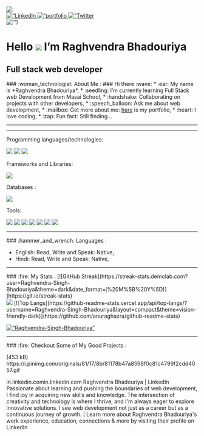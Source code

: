 <div id=“header” align=“center”>
  <img src=“https://i.pinimg.com/originals/81/17/8b/81178b47a8598f0c81c4799f2cdd4057.gif” borderRadius=“50%” width=“250”/>
</div>
<div id=“badges” align=“center”>
  <a href=“https://www.linkedin.com/in/raghvendra-bhadouriya-709795291”>
    <img src=“https://img.shields.io/badge/LinkedIn-blue?style=for-the-badge&logo=linkedin&logoColor=white” alt=“LinkedIn Badge”/>
  </a>
  <a href=“#”>
    <img src=“https://img.shields.io/badge/Portfolio-563D7C?style=for-the-badge&logo=website&logoColor=white” alt=“portfolio Badge”/>
  </a>
  <a href=“#”>
    <img src=“https://img.shields.io/badge/Resume-blue?style=for-the-badge&logo=resume&logoColor=white” alt=“Twitter Badge”/>
  </a>
</div>
<div align=“center”><img src=“”color=blue” alt=“”/></div>
<h1 align=“center”>
  Hello
  <img src=“https://media.giphy.com/media/hvRJCLFzcasrR4ia7z/giphy.gif” width=“30px”/>
  I’m Raghvendra Bhadouriya
</h1><h2 align=“center”>Full stack web developer
</h2>
### :woman_technologist: About Me :
### Hi there :wave:
* :ear: My name is *Raghvendra Bhadouriya*,
* :seedling: I’m currently learning Full Stack web Development from Masai School,
* :handshake: Collaborating on projects with other developers,
* :speech_balloon: Ask me about web development,
* :mailbox: Get more about me:  <a href=“#” target=“_blank”> here</a> is my portfolio,
* :heart: I love coding,
* :zap: Fun fact: Still finding...
<hr />
<hr />
Programming languages/technologies:
<p>
    <img src=“https://img.shields.io/badge/JavaScript-323330?style=for-the-badge&logo=javascript&logoColor=F7DF1E” />
  <img src=“https://img.shields.io/badge/HTML5-E34F26?style=for-the-badge&logo=html5&logoColor=white” />
  <img src=“https://img.shields.io/badge/CSS3-1572B6?style=for-the-badge&logo=css3&logoColor=white” />
</p>
Frameworks and Libraries:
<p>
    <img src=“https://img.shields.io/badge/Bootstrap-563D7C?style=for-the-badge&logo=bootstrap&logoColor=white” />
</p>
Databases :
 <p>
  <img src=“https://img.shields.io/badge/Node.js-339933?style=for-the-badge&logo=nodedotjs&logoColor=white” />
</p>
Tools:
<p>
  <img src=“https://img.shields.io/badge/Visual_Studio_Code-0078D4?style=for-the-badge&logo=visual%20studio%20code&logoColor=white” />
   <img src=“https://img.shields.io/badge/node-5C2D91?style=for-the-badge&logo=node&logoColor=white” />
  <img src=“https://img.shields.io/badge/git-66595C?style=for-the-badge&logo=git&logoColor=white” />
  <img src=“https://img.shields.io/badge/npm-5C2D91?style=for-the-badge&logo=npm&logoColor=white” />
   <img src=“https://img.shields.io/badge/Codepen-0078D4?style=for-the-badge&logo=codepen&logoColor=white” />
      <img src=“https://img.shields.io/badge/netlify-2C2255?style=for-the-badge&logo=netlify&logoColor=white” />
  <img src=“https://img.shields.io/badge/vercel-%23575757.svg?&style=for-the-badge&logo=vercel&logoColor=important” />
</p>
<hr />
### :hammer_and_wrench: Languages :
<div>
 <ul>
 <li>English: Read, Write and Speak: Native,</li>
 <li>Hindi: Read, Write and Speak: Native,</li>
 </ul>
</div>
<hr />
### :fire: My Stats :
[![GitHub Streak](https://streak-stats.demolab.com?user=Raghvendra-Singh-Bhadouriya&theme=dark&date_format=j%20M%5B%20Y%5D)](https://git.io/streak-stats)
                                                                                                                   <br />
<img src=“https://github-readme-stats.vercel.app/api?username=Raghvendra-Singh-Bhadouriya&show_icons=true&theme=ADD_THEME_HERE” width=“400”>
[![Top Langs](https://github-readme-stats.vercel.app/api/top-langs/?username=Raghvendra-Singh-Bhadouriya&layout=compact&theme=vision-friendly-dark)](https://github.com/anuraghazra/github-readme-stats)
<p align=“left”> <a href=“https://github.com/ryo-ma/github-profile-trophy”><img src=“https://github-profile-trophy.vercel.app/?username=Raghvendra-Singh-Bhadouriya” alt=“Raghvendra-Singh-Bhadouriya” /></a> </p>
<hr />
### :fire: Checkout Some of My Good Projects :
<div id=“badges”>
  <div>
 <a
href=“#”>
  </a> </div>
  <div>
  <p></p>
</div>
(453 kB)
https://i.pinimg.com/originals/81/17/8b/81178b47a8598f0c81c4799f2cdd4057.gif

in.linkedin.comin.linkedin.com
Raghvendra Bhadouriya | LinkedIn
Passionate about learning and pushing the boundaries of web development, I find joy in acquiring new skills and knowledge. The intersection of creativity and technology is where I thrive, and I'm always eager to explore innovative solutions. I see web development not just as a career but as a continuous journey of growth. | Learn more about Raghvendra Bhadouriya's work experience, education, connections & more by visiting their profile on LinkedIn
